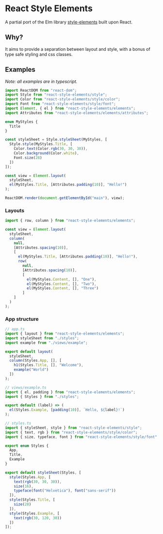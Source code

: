 # React Style Elements

A partial port of the Elm library [style-elements][1] built upon React.

## Why?

It aims to provide a separation between layout and style, with a bonus of type safe styling and css classes.

## Examples

_Note: all examples are in typescript._

```ts
import ReactDOM from "react-dom";
import Style from "react-style-elements/style";
import Color from "react-style-elements/style/color";
import Font from "react-style-elements/style/font";
import Element, { el } from "react-style-elements/elements";
import Attributes from "react-style-elements/elements/attributes";

enum MyStyles {
  Title
}

const styleSheet = Style.styleSheet(MyStyles, [
  Style.style(MyStyles.Title, [
    Color.text(Color.rgb(30, 30, 30)),
    Color.background(Color.white),
    Font.size(28)
  ])
]);

const view = Element.layout(
  styleSheet,
  el(MyStyles.Title, [Attributes.padding(10)], "Hello!")
);

ReactDOM.render(document.getElementById("main"), view);
```

### Layouts

```ts
import { row, column } from "react-style-elements/elements";

const view = Element.layout(
  styleSheet,
  column(
    null,
    [Attributes.spacing(10)],
    [
      el(MyStyles.Title, [Attributes.padding(10)], "Hello!"),
      row(
        null,
        [Attributes.spacing(10)],
        [
          el(MyStyles.Content, [], "One"),
          el(MyStyles.Content, [], "Two"),
          el(MyStyles.Content, [], "Three")
        ]
    ]
  )
);
```

### App structure

```ts
// app.ts
import { layout } from "react-style-elements/elements";
import styleSheet from "./styles";
import example from "./views/example";

export default layout(
  styleSheet,
  column(Styles.App, [], [
    h1(Styles.Title, [], "Welcome"),
    example("World")
  ])
);
```

```ts
// views/example.ts
import { el, padding } from "react-style-elements/elements";
import { Styles } from "./styles";

export default (label) => (
  el(Styles.Example, [padding(10)], `Hello, ${label}!`)
);
```

```ts
// styles.ts
import { styleSheet, style } from "react-style-elements/style";
import { text, rgb } from "react-style-elements/style/color";
import { size, typeface, font } from "react-style-elements/style/font";

export enum Styles {
  App,
  Title,
  Example
}

export default styleSheet(Styles, [
  style(Styles.App, [
    text(rgb(30, 30, 30)),
    size(16),
    typeface(font("Helvetica"), font("sans-serif"))
  ]),
  style(Styles.Title, [
    size(28)
  ]),
  style(Styles.Example, [
    text(rgb(30, 120, 30))
  ])
]);
```

[1]: http://package.elm-lang.org/packages/mdgriffith/style-elements/latest/
